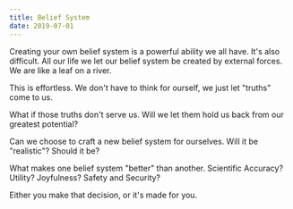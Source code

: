 ```yaml
---
title: Belief System
date: 2019-07-01
---
```


Creating your own belief system is a powerful ability we all have. It's also difficult. All our life we let our belief system be created by external forces. We are like a leaf on a river.

This is effortless. We don't have to think for ourself, we just let "truths" come to us.

What if those truths don't serve us. Will we let them hold us back from our greatest potential?

Can we choose to craft a new belief system for ourselves. Will it be "realistic"? Should it be?

What makes one belief system "better" than another. Scientific Accuracy? Utility? Joyfulness? Safety and Security?

Either you make that decision, or it's made for you.
